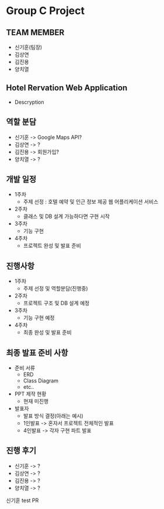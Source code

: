 # Group C Project

## TEAM MEMBER

- 신기훈(팀장)
- 김상연
- 김진용
- 양치열

## Hotel Rervation Web Application
  - Descryption

## 역할 분담

- 신기훈 -> Google Maps API?
- 김상연 -> ?
- 김진용 -> 회원가입?
- 양치열 -> ?

## 개발 일정

- 1주차
  - 주제 선정 : 호텔 예약 및 인근 정보 제공 웹 어플리케이션 서비스
- 2주차
  - 클래스 및 DB 설계 가능하다면 구현 시작
- 3주차
  - 기능 구현
- 4주차
  - 프로젝트 완성 및 발표 준비
  
## 진행사항
- 1주차
  - 주제 선정 및 역할분담(진행중)
- 2주차
  - 프로젝트 구조 및 DB 설계 예정
- 3주차
  - 기능 구현 예정
- 4주차
  - 최종 완성 및 발표 준비

## 최종 발표 준비 사항
- 준비 서류
  - ERD
  - Class Diagram
  - etc..
- PPT 제작 현황
  - 현재 미진행
- 발표자
  - 발표 방식 결정(아래는 예시)
  - 1인발표 -> 혼자서 프로젝트 전체적인 발표
  - 4인발표 -> 각자 구현 파트 발표
  
## 진행 후기
  - 신기훈 -> ?
  - 김상연 -> ?
  - 김진용 -> ?
  - 양치열 -> ?

신기훈 test PR

  

